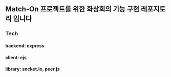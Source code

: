 ## Match-On 프로젝트를 위한 화상회의 기능 구현 레포지토리 입니다

### Tech
#### backend: express
#### client: ejs
#### library: socket.io, peer.js
